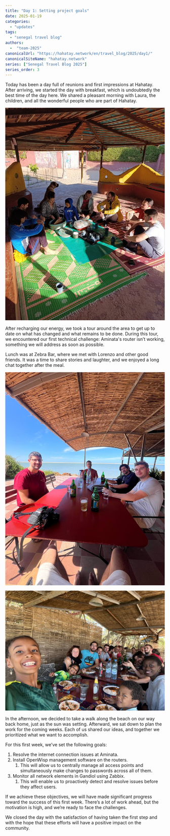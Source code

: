 ```yaml
---
title: "Day 1: Setting project goals"
date: 2025-01-19
categories: 
  - "updates"
tags:
  - "senegal travel blog"
authors:
  -  "team-2025"
canonicalUrl: "https://hahatay.network/en/travel_blog/2025/day1/"
canonicalSiteName: "hahatay.network"
series: ["Senegal Travel Blog 2025"]
series_order: 3
---
```


Today has been a day full of reunions and first impressions at Hahatay. After arriving, we started the day with breakfast, which is undoubtedly the best time of the day here. We shared a pleasant morning with Laura, the children, and all the wonderful people who are part of Hahatay.

![desayuno](images/desayuno.jpg "Breakfast at Hahatay")

After recharging our energy, we took a tour around the area to get up to date on what has changed and what remains to be done. During this tour, we encountered our first technical challenge: Aminata's router isn’t working, something we will address as soon as possible.

Lunch was at Zebra Bar, where we met with Lorenzo and other good friends. It was a time to share stories and laughter, and we enjoyed a long chat together after the meal.

![vermut_zebra](images/vermut_zebra.jpg "Aperitif at Zebra Bar")

![primera_comida](images/primera_comida.jpg "First meal at Zebra Bar")

In the afternoon, we decided to take a walk along the beach on our way back home, just as the sun was setting. Afterward, we sat down to plan the work for the coming weeks. Each of us shared our ideas, and together we prioritized what we want to accomplish.

For this first week, we’ve set the following goals:

1. Resolve the internet connection issues at Aminata.
2. Install OpenWisp management software on the routers.
   1. This will allow us to centrally manage all access points and simultaneously make changes to passwords across all of them.
3. Monitor all network elements in Gandiol using Zabbix.
   1. This will enable us to proactively detect and resolve issues before they affect users.

If we achieve these objectives, we will have made significant progress toward the success of this first week. There’s a lot of work ahead, but the motivation is high, and we’re ready to face the challenges.

We closed the day with the satisfaction of having taken the first step and with the hope that these efforts will have a positive impact on the community.
